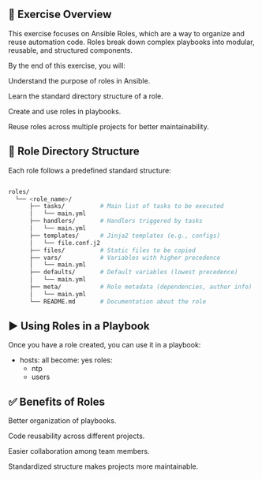 ## 📌 Exercise Overview

This exercise focuses on Ansible Roles, which are a way to organize and reuse automation code.
Roles break down complex playbooks into modular, reusable, and structured components.

By the end of this exercise, you will:

Understand the purpose of roles in Ansible.

Learn the standard directory structure of a role.

Create and use roles in playbooks.

Reuse roles across multiple projects for better maintainability.

## 📂 Role Directory Structure

Each role follows a predefined standard structure:

```bash

roles/
  └── <role_name>/
      ├── tasks/          # Main list of tasks to be executed
      │   └── main.yml
      ├── handlers/       # Handlers triggered by tasks
      │   └── main.yml
      ├── templates/      # Jinja2 templates (e.g., configs)
      │   └── file.conf.j2
      ├── files/          # Static files to be copied
      ├── vars/           # Variables with higher precedence
      │   └── main.yml
      ├── defaults/       # Default variables (lowest precedence)
      │   └── main.yml
      ├── meta/           # Role metadata (dependencies, author info)
      │   └── main.yml
      └── README.md       # Documentation about the role


```

## ▶️ Using Roles in a Playbook

Once you have a role created, you can use it in a playbook:

- hosts: all
  become: yes
  roles:
  - ntp
  - users

## ✅ Benefits of Roles

Better organization of playbooks.

Code reusability across different projects.

Easier collaboration among team members.

Standardized structure makes projects more maintainable.
